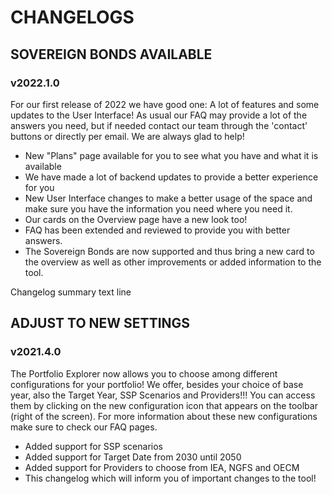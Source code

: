 # CHANGELOGS

## SOVEREIGN BONDS AVAILABLE
  
### v2022.1.0
    
For our first release of 2022 we have good one: A lot of features and some updates to the User Interface!
As usual our FAQ may provide a lot of the answers you need, but if needed contact our team through the 'contact'
buttons or directly per email. We are always glad to help!

- New "Plans" page available for you to see what you have and what it is available
- We have made a lot of backend updates to provide a better experience for you
- New User Interface changes to make a better usage of the space and make sure you have the information you need where you need it.
- Our cards on the Overview page have a new look too!
- FAQ has been extended and reviewed to provide you with better answers.
- The Sovereign Bonds are now supported and thus bring a new card to the overview as well as other improvements or added information to the tool.

Changelog summary text line

## ADJUST TO NEW SETTINGS

### v2021.4.0

The Portfolio Explorer now allows you to choose among different configurations for your portfolio!
We offer, besides your choice of base year, also the Target Year, SSP Scenarios and Providers!!!
You can access them by clicking on the new configuration icon that appears on the toolbar (right of the screen).
For more information about these new configurations make sure to check our FAQ pages.

- Added support for SSP scenarios
- Added support for Target Date from 2030 until 2050
- Added support for Providers to choose from IEA, NGFS and OECM
- This changelog which will inform you of important changes to the tool!
